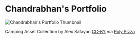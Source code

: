 # Chandrabhan's Portfolio


![Chandrabhan's Portfolio Thumbnail](https://github.com/chandrabhan-singh-1/shared-assets/blob/main/Images/portfolio/portfolio-thumbnail.png)


Camping Asset Collection by Alex Safayan [CC-BY](https://creativecommons.org/licenses/by/3.0/) via [Poly Pizza](https://poly.pizza/m/3nj59_uuCbM)


